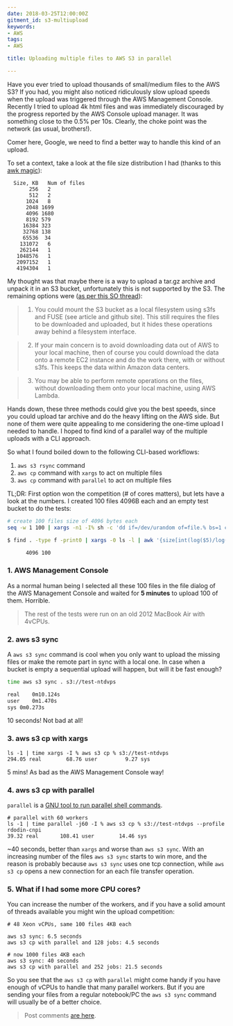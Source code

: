 ```yaml
---
date: 2018-03-25T12:00:00Z
gitment_id: s3-multiupload
keywords:
- AWS
tags:
- AWS

title: Uploading multiple files to AWS S3 in parallel

---
```


Have you ever tried to upload thousands of small/medium files to the AWS S3? If you had, you might also noticed ridiculously slow upload speeds when the upload was triggered through the AWS Management Console. Recently I tried to upload 4k html files and was immediately discouraged by the progress reported by the AWS Console upload manager. It was something close to the 0.5% per 10s. Clearly, the choke point was the network (as usual, brothers!).

Comer here, Google, we need to find a better way to handle this kind of an upload.

<!--more-->

To set a context, take a look at the file size distribution I had (thanks to this [awk magic](https://superuser.com/questions/565443/generate-distribution-of-file-sizes-from-the-command-prompt)):

```
  Size, KB   Num of files
       256   2
       512   2
      1024   8
      2048 1699
      4096 1680
      8192 579
     16384 323
     32768 138
     65536  34
    131072   6
    262144   1
   1048576   1
   2097152   1
   4194304   1
```

My thought was that maybe there is a way to upload a tar.gz archive and unpack it in an S3 bucket, unfortunately this is not supported by the S3. The remaining options were ([as per this SO thread](https://stackoverflow.com/questions/28291466/how-to-extract-files-from-a-zip-archive-in-s3)):

> 1. You could mount the S3 bucket as a local filesystem using s3fs and FUSE (see article and github site). This still requires the files to be downloaded and uploaded, but it hides these operations away behind a filesystem interface.

> 2. If your main concern is to avoid downloading data out of AWS to your local machine, then of course you could download the data onto a remote EC2 instance and do the work there, with or without s3fs. This keeps the data within Amazon data centers.

> 3. You may be able to perform remote operations on the files, without downloading them onto your local machine, using AWS Lambda.

Hands down, these three methods could give you the best speeds, since you could upload tar archive and do the heavy lifting on the AWS side. But none of them were quite appealing to me considering the one-time upload I needed to handle. I hoped to find kind of a parallel way of the multiple uploads with a CLI approach.

So what I found boiled down to the following CLI-based workflows:

1. `aws s3 rsync` command
2. `aws cp` command with `xargs` to act on multiple files
3. `aws cp` command with `parallel` to act on multiple files

TL;DR: First option won the competition (# of cores matters), but lets have a look at the numbers. I created 100 files 4096B each and an empty test bucket to do the tests:

```bash
# create 100 files size of 4096 bytes each
seq -w 1 100 | xargs -n1 -I% sh -c 'dd if=/dev/urandom of=file.% bs=1 count=4096'
```

```bash
$ find . -type f -print0 | xargs -0 ls -l | awk '{size[int(log($5)/log(2))]++}END{for (i in size) printf("%10d %3d\n", 2^i, size[i])}' | sort -n

      4096 100
```

### 1. AWS Management Console
As a normal human being I selected all these 100 files in the file dialog of the AWS Management Console and waited for **5 minutes** to upload 100 of them. Horrible.

> The rest of the tests were run on an old 2012 MacBook Air with 4vCPUs.

### 2. aws s3 sync
A `aws s3 sync` command is cool when you only want to upload the missing files or make the remote part in sync with a local one. In case when a bucket is empty a sequential upload will happen, but will it be fast enough?

```bash
time aws s3 sync . s3://test-ntdvps

real	0m10.124s
user	0m1.470s
sys	0m0.273s
```

10 seconds! Not bad at all!

### 3. aws s3 cp with xargs

```
ls -1 | time xargs -I % aws s3 cp % s3://test-ntdvps
294.05 real        68.76 user         9.27 sys
```

5 mins! As bad as the AWS Management Console way!

### 4. aws s3 cp with parallel

`parallel` is a [GNU tool to run parallel shell commands](https://www.gnu.org/software/parallel/parallel_tutorial.html).

```
# parallel with 60 workers
ls -1 | time parallel -j60 -I % aws s3 cp % s3://test-ntdvps --profile rdodin-cnpi
39.32 real       108.41 user        14.46 sys
```

~40 seconds, better than `xargs` and worse than `aws s3 sync`. With an increasing number of the files `aws s3 sync` starts to win more, and the reason is probably because `aws s3 sync` uses one tcp connection, while `aws s3 cp` opens a new connection for an each file transfer operation.

### 5. What if I had some more CPU cores?
You can increase the number of the workers, and if you have a solid amount of threads available you might win the upload competition:

```
# 48 Xeon vCPUs, same 100 files 4KB each

aws s3 sync: 6.5 seconds
aws s3 cp with parallel and 128 jobs: 4.5 seconds

# now 1000 files 4KB each
aws s3 sync: 40 seconds
aws s3 cp with parallel and 252 jobs: 21.5 seconds
``` 

So you see that the `aws s3 cp` with `parallel` might come handy if you have enough of vCPUs to handle that many parallel workers. But if you are sending your files from a regular notebook/PC the `aws s3 sync` command will usually be of a better choice.

> Post comments [are here](https://gitlab.com/rdodin/netdevops.me/issues/6).
